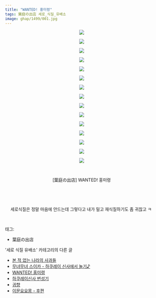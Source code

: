 ```yaml
---
title: "WANTED! 홍미령"
tags: 葉庭の出店 세로_식질_유배소
image: ghap/1499/001.jpg
---
```

<div class="article">
<p style="text-align: center; clear: none; float: none;"><img src="{{ site.nasurl }}/ghap/1499/001.jpg"/></p>
<p style="text-align: center; clear: none; float: none;"><img src="{{ site.nasurl }}/ghap/1499/002.jpg"/></p>
<p style="text-align: center; clear: none; float: none;"><img src="{{ site.nasurl }}/ghap/1499/003.jpg"/></p>
<p style="text-align: center; clear: none; float: none;"><img src="{{ site.nasurl }}/ghap/1499/004.jpg"/></p>
<p style="text-align: center; clear: none; float: none;"><img src="{{ site.nasurl }}/ghap/1499/005.jpg"/></p>
<p style="text-align: center; clear: none; float: none;"><img src="{{ site.nasurl }}/ghap/1499/006.jpg"/></p>
<p style="text-align: center; clear: none; float: none;"><img src="{{ site.nasurl }}/ghap/1499/007.jpg"/></p>
<p style="text-align: center; clear: none; float: none;"><img src="{{ site.nasurl }}/ghap/1499/008.jpg"/></p>
<p style="text-align: center; clear: none; float: none;"><img src="{{ site.nasurl }}/ghap/1499/009.jpg"/></p>
<p style="text-align: center; clear: none; float: none;"><img src="{{ site.nasurl }}/ghap/1499/010.jpg"/></p>
<p style="text-align: center; clear: none; float: none;"><img src="{{ site.nasurl }}/ghap/1499/011.jpg"/></p>
<p style="text-align: center; clear: none; float: none;"><img src="{{ site.nasurl }}/ghap/1499/012.jpg"/></p>
<p style="text-align: center; clear: none; float: none;"><img src="{{ site.nasurl }}/ghap/1499/013.jpg"/></p>
<p style="text-align: center; clear: none; float: none;"><img src="{{ site.nasurl }}/ghap/1499/014.jpg"/></p>
<p style="text-align: center; clear: none; float: none;"><img src="{{ site.nasurl }}/ghap/1499/015.jpg"/></p>
<p style="text-align: center; clear: none; float: none;"><br/></p>
<p style="text-align: center; clear: none; float: none;">[葉庭の出店] WANTED! 홍미령</p>
<p style="text-align: center; clear: none; float: none;"><br/></p>
<p style="text-align: center; clear: none; float: none;"><br/></p>
<p style="text-align: center; clear: none; float: none;">세로식질은 정말 마음에 안드는데 그렇다고 내가 밀고 재식질하기도 좀 귀찮고 ㅋ </p>
<p><br/></p>
</div><div class="tagTrail">
<p>태그: </p>
<ul>
<li>葉庭の出店</li>
</ul>
</div><div class="another">
<p>'세로 식질 유배소' 카테고리의 다른 글</p>
<ul>
<li><a href="/2016-08-12-ghap_1534">본 적 없는 나라의 사과들</a></li>
<li><a href="/2016-08-12-ghap_1518">무녀무녀 스이카 - 하쿠레이 신사에서 놀기♪</a></li>
<li><a href="/2016-08-11-ghap_1499">WANTED! 홍미령</a></li>
<li><a href="/2016-08-11-ghap_1484">하쿠레이신사 번성기</a></li>
<li><a href="/2016-08-11-ghap_1480">귀향</a></li>
<li><a href="/2016-08-10-ghap_1463">이문요요몽 - 후편</a></li>
</ul>
</div><div class="cb_module cb_fluid">
<div class="cb_wrt cb_profile">
</div><!-- commentList close -->
</div>